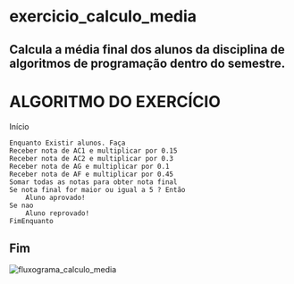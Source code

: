 # exercicio_calculo_media
Calcula a média final dos alunos da disciplina de algoritmos de programação dentro do semestre.
------------------------------------------------------
# ALGORITMO DO EXERCÍCIO
Início

	Enquanto Existir alunos. Faça
	Receber nota de AC1 e multiplicar por 0.15
	Receber nota de AC2 e multiplicar por 0.3
	Receber nota de AG e multiplicar por 0.1
	Receber nota de AF e multiplicar por 0.45
	Somar todas as notas para obter nota final
	Se nota final for maior ou igual a 5 ? Então
		Aluno aprovado!
	Se nao 
		Aluno reprovado!
	FimEnquanto
	
Fim
------------------------------------------------------
![fluxograma_calculo_media](https://user-images.githubusercontent.com/84599880/166743961-8e5762c4-95e9-4048-9186-514849077c70.png)

